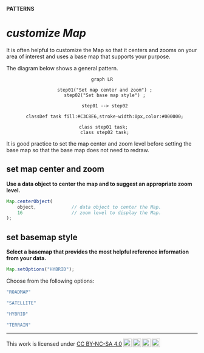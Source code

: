 __PATTERNS__

# _**customize Map**_  

It is often helpful to customize the Map so that it centers and zooms on your area of interest and uses a base map that supports your purpose.  

The diagram below shows a general pattern.

<center>

``` mermaid
graph LR

  step01("Set map center and zoom") ;
  step02("Set base map style") ;

  step01 --> step02

  classDef task fill:#C3C8E6,stroke-width:0px,color:#000000;
  
  class step01 task; 
  class step02 task;

```

</center>

It is good practice to set the map center and zoom level before setting the base map so that the base map does not need to redraw.

## __set map center and zoom__  

__Use a data object to center the map and to suggest an appropriate zoom level.__  

```js
Map.centerObject(
    object,             // data object to center the Map. 
    16                  // zoom level to display the Map.
);
```

## __set basemap style__  

__Select a basemap that provides the most helpful reference information from your data.__  

```js
Map.setOptions("HYBRID");
```

Choose from the following options: 

```js
"ROADMAP" 
```
```js   
"SATELLITE" 
```
```js
"HYBRID"
```
```js 
"TERRAIN" 
```

---  

<p xmlns:cc="http://creativecommons.org/ns#" >This work is licensed under <a href="https://creativecommons.org/licenses/by-nc-sa/4.0/?ref=chooser-v1" target="_blank" rel="license noopener noreferrer" style="display:inline-block;">CC BY-NC-SA 4.0<img style="height:22px!important;margin-left:3px;vertical-align:text-bottom;" src="https://mirrors.creativecommons.org/presskit/icons/cc.svg?ref=chooser-v1" alt=""><img style="height:22px!important;margin-left:3px;vertical-align:text-bottom;" src="https://mirrors.creativecommons.org/presskit/icons/by.svg?ref=chooser-v1" alt=""><img style="height:22px!important;margin-left:3px;vertical-align:text-bottom;" src="https://mirrors.creativecommons.org/presskit/icons/nc.svg?ref=chooser-v1" alt=""><img style="height:22px!important;margin-left:3px;vertical-align:text-bottom;" src="https://mirrors.creativecommons.org/presskit/icons/sa.svg?ref=chooser-v1" alt=""></a></p>